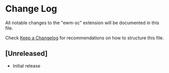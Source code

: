 # Change Log

All notable changes to the "ewm-sc" extension will be documented in this file.

Check [Keep a Changelog](http://keepachangelog.com/) for recommendations on how to structure this file.

## [Unreleased]

- Initial release